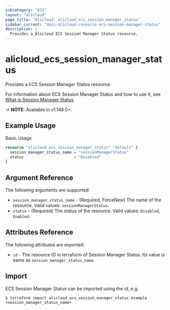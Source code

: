 ```yaml
---
subcategory: "ECS"
layout: "alicloud"
page_title: "Alicloud: alicloud_ecs_session_manager_status"
sidebar_current: "docs-alicloud-resource-ecs-session-manager-status"
description: |-
  Provides a Alicloud ECS Session Manager Status resource.
---
```


# alicloud\_ecs\_session\_manager\_status

Provides a ECS Session Manager Status resource.

For information about ECS Session Manager Status and how to use it, see [What is Session Manager Status](https://www.alibabacloud.com/help/zh/doc-detail/337915.html).

-> **NOTE:** Available in v1.148.0+.

## Example Usage

Basic Usage

```terraform
resource "alicloud_ecs_session_manager_status" "default" {
  session_manager_status_name = "sessionManagerStatus"
  status                      = "Disabled"
}
```

## Argument Reference

The following arguments are supported:

* `session_manager_status_name` - (Required, ForceNew) The name of the resource. Valid values: `sessionManagerStatus`.
* `status` - (Required) The status of the resource. Valid values: `Disabled`, `Enabled`.


## Attributes Reference

The following attributes are exported:

* `id` - The resource ID in terraform of Session Manager Status. Its value is same as `session_manager_status_name`.

## Import

ECS Session Manager Status can be imported using the id, e.g.

```
$ terraform import alicloud_ecs_session_manager_status.example <session_manager_status_name>
```